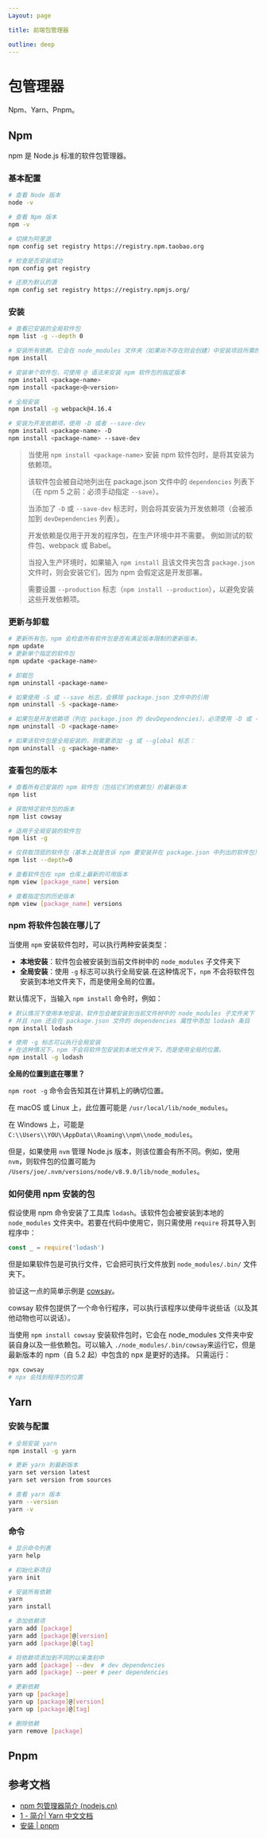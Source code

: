 ```yaml
---
Layout: page

title: 前端包管理器

outline: deep
---
```


# 包管理器

Npm、Yarn、Pnpm。

## Npm

npm 是 Node.js 标准的软件包管理器。

### 基本配置

```bash
# 查看 Node 版本
node -v

# 查看 Npm 版本
npm -v

# 切换为阿里源
npm config set registry https://registry.npm.taobao.org

# 检查是否安装成功
npm config get registry

# 还原为默认的源
npm config set registry https://registry.npmjs.org/
```

### 安装

```bash
# 查看已安装的全局软件包
npm list -g --depth 0

# 安装所有依赖。它会在 node_modules 文件夹（如果尚不存在则会创建）中安装项目所需的所有东西。
npm install 

# 安装单个软件包，可使用 @ 语法来安装 npm 软件包的指定版本
npm install <package-name>
npm install <package>@<version>

# 全局安装
npm install -g webpack@4.16.4

# 安装为开发依赖项，使用 -D 或者 --save-dev
npm install <package-name> -D
npm install <package-name> --save-dev
```

> 当使用 `npm install <package-name>` 安装 npm 软件包时，是将其安装为依赖项。
>
> 该软件包会被自动地列出在 package.json 文件中的 `dependencies` 列表下（在 npm 5 之前：必须手动指定 `--save`）。
>
> 当添加了 `-D` 或 `--save-dev` 标志时，则会将其安装为开发依赖项（会被添加到 `devDependencies` 列表）。
>
> 开发依赖是仅用于开发的程序包，在生产环境中并不需要。 例如测试的软件包、webpack 或 Babel。
>
> 当投入生产环境时，如果输入 `npm install` 且该文件夹包含 `package.json` 文件时，则会安装它们，因为 npm 会假定这是开发部署。
>
> 需要设置 `--production` 标志（`npm install --production`），以避免安装这些开发依赖项。

### 更新与卸载

```bash
# 更新所有包，npm 会检查所有软件包是否有满足版本限制的更新版本。
npm update
# 更新单个指定的软件包
npm update <package-name>

# 卸载包
npm uninstall <package-name>

# 如果使用 -S 或 --save 标志，会移除 package.json 文件中的引用
npm uninstall -S <package-name>

# 如果包是开发依赖项（列在 package.json 的 devDependencies），必须使用 -D 或 --save-dev 标志从文件中移除
npm uninstall -D <package-name>

# 如果该软件包是全局安装的，则需要添加 -g 或 --global 标志：
npm uninstall -g <package-name>
```

### 查看包的版本

```bash
# 查看所有已安装的 npm 软件包（包括它们的依赖包）的最新版本
npm list

# 获取特定软件包的版本
npm list cowsay

# 适用于全局安装的软件包
npm list -g

# 仅获取顶层的软件包（基本上就是告诉 npm 要安装并在 package.json 中列出的软件包）
npm list --depth=0

# 查看软件包在 npm 仓库上最新的可用版本
npm view [package_name] version

# 查看指定包的历史版本
npm view [package_name] versions
```

### npm 将软件包装在哪儿了

当使用 `npm` 安装软件包时，可以执行两种安装类型：

- **本地安装**：软件包会被安装到当前文件树中的 `node_modules` 子文件夹下
- **全局安装**：使用 `-g` 标志可以执行全局安装.在这种情况下，`npm` 不会将软件包安装到本地文件夹下，而是使用全局的位置。

默认情况下，当输入 `npm install` 命令时，例如：

```bash
# 默认情况下使用本地安装，软件包会被安装到当前文件树中的 node_modules 子文件夹下
# 并且 npm 还会在 package.json 文件的 dependencies 属性中添加 lodash 条目
npm install lodash

# 使用 -g 标志可以执行全局安装
# 在这种情况下，npm 不会将软件包安装到本地文件夹下，而是使用全局的位置。
npm install -g lodash
```

**全局的位置到底在哪里？**

`npm root -g` 命令会告知其在计算机上的确切位置。

在 macOS 或 Linux 上，此位置可能是 `/usr/local/lib/node_modules`。

在 Windows 上，可能是 `C:\\Users\\YOU\\AppData\\Roaming\\npm\\node_modules`。

但是，如果使用 `nvm` 管理 Node.js 版本，则该位置会有所不同。例如，使用 `nvm`，则软件包的位置可能为 `/Users/joe/.nvm/versions/node/v8.9.0/lib/node_modules`。

### 如何使用 npm 安装的包

假设使用 npm 命令安装了工具库 `lodash`。该软件包会被安装到本地的 `node_modules` 文件夹中。若要在代码中使用它，则只需使用 `require` 将其导入到程序中：

```jsx
const _ = require('lodash')
```

但是如果软件包是可执行文件，它会把可执行文件放到 `node_modules/.bin/` 文件夹下。

验证这一点的简单示例是 [cowsay](https://www.npmjs.com/package/cowsay)。

cowsay 软件包提供了一个命令行程序，可以执行该程序以使母牛说些话（以及其他动物也可以说话）。

当使用 `npm install cowsay` 安装软件包时，它会在 node_modules 文件夹中安装自身以及一些依赖包。可以输入 `./node_modules/.bin/cowsay`来运行它，但是最新版本的 npm（自 5.2 起）中包含的 npx 是更好的选择。 只需运行：

```bash
npx cowsay
# npx 会找到程序包的位置
```

## Yarn

### 安装与配置

```bash
# 全局安装 yarn
npm install -g yarn

# 更新 yarn 到最新版本
yarn set version latest
yarn set version from sources

# 查看 yarn 版本
yarn --version
yarn -v
```

### 命令

```bash
# 显示命令列表
yarn help

# 初始化新项目
yarn init

# 安装所有依赖
yarn
yarn install

# 添加依赖项
yarn add [package]
yarn add [package]@[version]
yarn add [package]@[tag]

# 将依赖项添加到不同的以来类别中
yarn add [package] --dev  # dev dependencies
yarn add [package] --peer # peer dependencies

# 更新依赖
yarn up [package]
yarn up [package]@[version]
yarn up [package]@[tag]

# 删除依赖
yarn remove [package]
```

## Pnpm

## 参考文档

- [npm 包管理器简介 (nodejs.cn)](http://nodejs.cn/learn/an-introduction-to-the-npm-package-manager)
- [1 - 简介| Yarn 中文文档 ](https://www.yarnpkg.cn/getting-started)
- [安装 | pnpm](https://pnpm.io/zh/installation)